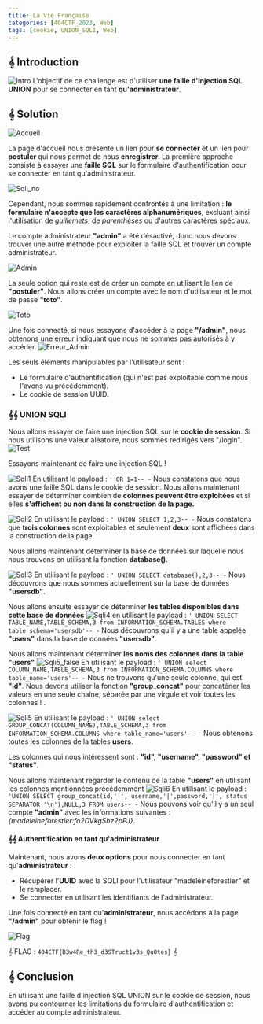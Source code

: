 ```yaml
---
title: La Vie Française
categories: [404CTF_2023, Web]
tags: [cookie, UNION_SQLI, Web]
---
```


## 𝄞 Introduction

![Intro](/assets/images/404CTF_2023/Web/La_vie_française/intro.png)
L'objectif de ce challenge est d'utiliser **une faille d'injection SQL UNION** pour se connecter en tant **qu'administrateur**.

## 𝄞 Solution
![Accueil](/assets/images/404CTF_2023/Web/La_vie_française/accueil.png)

La page d'accueil nous présente un lien pour **se connecter** et un lien pour **postuler** qui nous permet de nous **enregistrer**.
La première approche consiste à essayer une **faille SQL** sur le formulaire d'authentification pour se connecter en tant qu'administrateur.

![Sqli_no](/assets/images/404CTF_2023/Web/La_vie_française/sqli_no.png)

Cependant, nous sommes rapidement confrontés à une limitation : **le formulaire n'accepte que les caractères alphanumériques**, excluant ainsi l'utilisation de *guillemets*, de *parenthèses* ou d'autres caractères spéciaux.

Le compte administrateur **"admin"** a été désactivé, donc nous devons trouver une autre méthode pour exploiter la faille SQL et trouver un compte administrateur.

![Admin](/assets/images/404CTF_2023/Web/La_vie_française/admin.png)

La seule option qui reste est de créer un compte en utilisant le lien de **"postuler"**. Nous allons créer un compte avec le nom d'utilisateur et le mot de passe **"toto"**.

![Toto](/assets/images/404CTF_2023/Web/La_vie_française/toto.png)

Une fois connecté, si nous essayons d'accéder à la page **"/admin"**, nous obtenons une erreur indiquant que nous ne sommes pas autorisés à y accéder.
![Erreur_Admin](/assets/images/404CTF_2023/Web/La_vie_française/erreur_admin.png)

Les seuls éléments manipulables par l'utilisateur sont :

- Le formulaire d'authentification (qui n'est pas exploitable comme nous l'avons vu précédemment).
- Le cookie de session UUID.

### 𝄞𝄞 UNION SQLI 

Nous allons essayer de faire une injection SQL sur le **cookie de session**. Si nous utilisons une valeur aléatoire, nous sommes redirigés vers "/login".
![Test](/assets/images/404CTF_2023/Web/La_vie_française/test.png)

Essayons maintenant de faire une injection SQL !

![Sqli1](/assets/images/404CTF_2023/Web/La_vie_française/sqli1.png)
En utilisant le payload :
`' OR 1=1-- -`
Nous constatons que nous avons une faille SQL dans le cookie de session. Nous allons maintenant essayer de déterminer combien de **colonnes peuvent être exploitées** et si elles **s'affichent ou non dans la construction de la page.**

![Sqli2](/assets/images/404CTF_2023/Web/La_vie_française/sqli2.png)
En utilisant le payload :
`' UNION SELECT 1,2,3-- -`
Nous constatons que **trois colonnes** sont exploitables et seulement **deux** sont affichées dans la construction de la page.

Nous allons maintenant déterminer la base de données sur laquelle nous nous trouvons en utilisant la fonction **database()**.

![Sqli3](/assets/images/404CTF_2023/Web/La_vie_française/sqli3.png)
En utilisant le payload :
`' UNION SELECT database(),2,3-- -`
Nous découvrons que nous sommes actuellement sur la base de données **"usersdb"**.


Nous allons ensuite essayer de déterminer **les tables disponibles dans cette base de données** 
![Sqli4](/assets/images/404CTF_2023/Web/La_vie_française/sqli4.png)
en utilisant le payload :
`' UNION SELECT TABLE_NAME,TABLE_SCHEMA,3 from INFORMATION_SCHEMA.TABLES where table_schema='usersdb'-- -`
Nous découvrons qu'il y a une table appelée **"users"** dans la base de données **"usersdb"**.

Nous allons maintenant déterminer **les noms des colonnes dans la table "users"**
![Sqli5_false](/assets/images/404CTF_2023/Web/La_vie_française/sqli5_false.png)
En utilisant le payload :
`' UNION select COLUMN_NAME,TABLE_SCHEMA,3 from INFORMATION_SCHEMA.COLUMNS where table_name='users'-- -`
Nous ne trouvons qu'une seule colonne, qui est **"id"**. Nous devons utiliser la fonction **"group_concat"** pour concaténer les valeurs en une seule chaîne, séparée par une virgule et voir toutes les colonnes ! .

![Sqli5](/assets/images/404CTF_2023/Web/La_vie_française/sqli5.png)
En utilisant le payload :
`' UNION select GROUP_CONCAT(COLUMN_NAME),TABLE_SCHEMA,3 from INFORMATION_SCHEMA.COLUMNS where table_name='users'-- -`
Nous obtenons toutes les colonnes de la tables **users**.

Les colonnes qui nous intéressent sont : **"id", "username", "password" et "status".**

Nous allons maintenant regarder le contenu de la table **"users"** en utilisant les colonnes mentionnées précédemment
![Sqli6](/assets/images/404CTF_2023/Web/La_vie_française/sqli6.png)
En utilisant le payload :
`'UNION SELECT group_concat(id,'|', username,'|',password,'|', status SEPARATOR '\n'),NULL,3 FROM users-- -`
Nous pouvons voir qu'il y a un seul compte **"admin"** avec les informations suivantes : *{madeleineforestier:fo2DVkgShz2pPJ}*.

#### 𝄞𝄞 Authentification en tant qu'administrateur

Maintenant, nous avons **deux options** pour nous connecter en tant qu'**administrateur** :

- Récupérer l'**UUID** avec la SQLI pour l'utilisateur "madeleineforestier" et le remplacer.
- Se connecter en utilisant les identifiants de l'administrateur.

Une fois connecté en tant qu'**administrateur**, nous accédons à la page **"/admin"** pour obtenir le flag !

![Flag](/assets/images/404CTF_2023/Web/La_vie_française/flag.png)

𝄞 FLAG : `404CTF{B3w4Re_th3_d3STruct1v3s_Qu0tes}` 𝄞


## 𝄞 Conclusion
En utilisant une faille d'injection SQL UNION sur le cookie de session, nous avons pu contourner les limitations du formulaire d'authentification et accéder au compte administrateur.




















